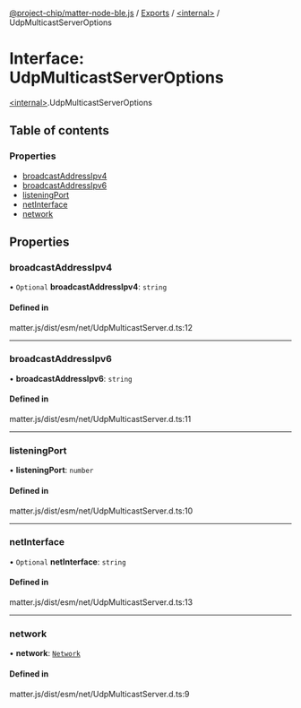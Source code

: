 [@project-chip/matter-node-ble.js](../README.md) / [Exports](../modules.md) / [\<internal\>](../modules/internal_.md) / UdpMulticastServerOptions

# Interface: UdpMulticastServerOptions

[\<internal\>](../modules/internal_.md).UdpMulticastServerOptions

## Table of contents

### Properties

- [broadcastAddressIpv4](internal_.UdpMulticastServerOptions.md#broadcastaddressipv4)
- [broadcastAddressIpv6](internal_.UdpMulticastServerOptions.md#broadcastaddressipv6)
- [listeningPort](internal_.UdpMulticastServerOptions.md#listeningport)
- [netInterface](internal_.UdpMulticastServerOptions.md#netinterface)
- [network](internal_.UdpMulticastServerOptions.md#network)

## Properties

### broadcastAddressIpv4

• `Optional` **broadcastAddressIpv4**: `string`

#### Defined in

matter.js/dist/esm/net/UdpMulticastServer.d.ts:12

___

### broadcastAddressIpv6

• **broadcastAddressIpv6**: `string`

#### Defined in

matter.js/dist/esm/net/UdpMulticastServer.d.ts:11

___

### listeningPort

• **listeningPort**: `number`

#### Defined in

matter.js/dist/esm/net/UdpMulticastServer.d.ts:10

___

### netInterface

• `Optional` **netInterface**: `string`

#### Defined in

matter.js/dist/esm/net/UdpMulticastServer.d.ts:13

___

### network

• **network**: [`Network`](../classes/internal_.Network.md)

#### Defined in

matter.js/dist/esm/net/UdpMulticastServer.d.ts:9
